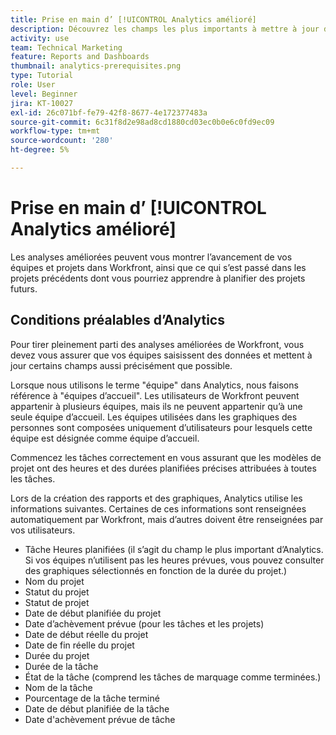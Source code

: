 ```yaml
---
title: Prise en main d’ [!UICONTROL Analytics amélioré]
description: Découvrez les champs les plus importants à mettre à jour dans Workfront afin de permettre aux analyses améliorées de vous montrer l’avancement de vos équipes et projets dans Workfront.
activity: use
team: Technical Marketing
feature: Reports and Dashboards
thumbnail: analytics-prerequisites.png
type: Tutorial
role: User
level: Beginner
jira: KT-10027
exl-id: 26c071bf-fe79-42f8-8677-4e172377483a
source-git-commit: 6c31f8d2e98ad8cd1880cd03ec0b0e6c0fd9ec09
workflow-type: tm+mt
source-wordcount: '280'
ht-degree: 5%

---
```


# Prise en main d’ [!UICONTROL Analytics amélioré]

Les analyses améliorées peuvent vous montrer l’avancement de vos équipes et projets dans Workfront, ainsi que ce qui s’est passé dans les projets précédents dont vous pourriez apprendre à planifier des projets futurs.

## Conditions préalables d’Analytics

Pour tirer pleinement parti des analyses améliorées de Workfront, vous devez vous assurer que vos équipes saisissent des données et mettent à jour certains champs aussi précisément que possible.

Lorsque nous utilisons le terme &quot;équipe&quot; dans Analytics, nous faisons référence à &quot;équipes d’accueil&quot;. Les utilisateurs de Workfront peuvent appartenir à plusieurs équipes, mais ils ne peuvent appartenir qu’à une seule équipe d’accueil. Les équipes utilisées dans les graphiques des personnes sont composées uniquement d’utilisateurs pour lesquels cette équipe est désignée comme équipe d’accueil.

Commencez les tâches correctement en vous assurant que les modèles de projet ont des heures et des durées planifiées précises attribuées à toutes les tâches.

Lors de la création des rapports et des graphiques, Analytics utilise les informations suivantes. Certaines de ces informations sont renseignées automatiquement par Workfront, mais d’autres doivent être renseignées par vos utilisateurs.

* Tâche Heures planifiées (il s’agit du champ le plus important d’Analytics. Si vos équipes n’utilisent pas les heures prévues, vous pouvez consulter des graphiques sélectionnés en fonction de la durée du projet.)
* Nom du projet
* Statut du projet
* Statut de projet
* Date de début planifiée du projet
* Date d’achèvement prévue (pour les tâches et les projets)
* Date de début réelle du projet
* Date de fin réelle du projet
* Durée du projet
* Durée de la tâche
* État de la tâche (comprend les tâches de marquage comme terminées.)
* Nom de la tâche
* Pourcentage de la tâche terminé
* Date de début planifiée de la tâche
* Date d&#39;achèvement prévue de tâche
